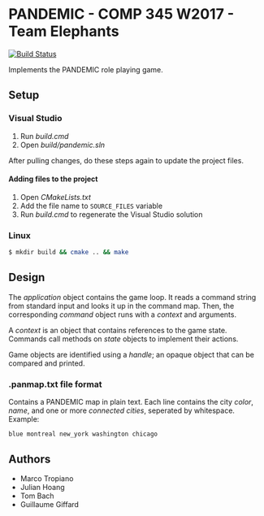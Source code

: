 # PANDEMIC - COMP 345 W2017 - Team Elephants

[![Build Status](https://travis-ci.com/jephir/pandemic.svg?token=H5s5urysT233MRnGw5EA&branch=master)](https://travis-ci.com/jephir/pandemic)

Implements the PANDEMIC role playing game.

## Setup

### Visual Studio

1. Run *build.cmd*
2. Open *build/pandemic.sln*

After pulling changes, do these steps again to update the project files.

#### Adding files to the project

1. Open *CMakeLists.txt*
2. Add the file name to `SOURCE_FILES` variable
3. Run *build.cmd* to regenerate the Visual Studio solution

### Linux

```bash
$ mkdir build && cmake .. && make
```

## Design

The *application* object contains the game loop. It reads a command string from standard input and looks it up in the command map. Then, the corresponding *command* object runs with a *context* and arguments.

A *context* is an object that contains references to the game state. Commands call methods on *state* objects to implement their actions.

Game objects are identified using a *handle*; an opaque object that can be compared and printed.

### .panmap.txt file format

Contains a PANDEMIC map in plain text. Each line contains the city *color*, *name*, and one or more *connected cities*, seperated by whitespace. Example:

`blue montreal new_york washington chicago`

## Authors

* Marco Tropiano
* Julian Hoang
* Tom Bach
* Guillaume Giffard
